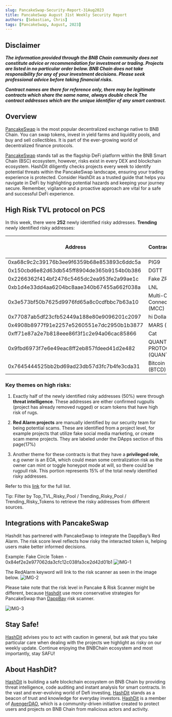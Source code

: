 ```yaml
---
slug: PancakeSwap-Security-Report-31Aug2023
title: PancakeSwap August 31st Weekly Security Report
authors: [Sebastian, Chris]
tags: [PancakeSwap, August, 2023]
---
```


## Disclaimer 


***The information provided through the BNB Chain community does not constitute advice or recommendation for investment or trading. Projects are listed in no particular order below. BNB Chain does not take responsibility for any of your investment decisions. Please seek professional advice before taking financial risks.***

***Contract names are there for reference only, there may be legitimate contracts which share the same name, always double check The contract addresses which are the unique identifier of any smart contract.***

## Overview
[PancakeSwap](https://pancakeswap.finance/) is the most popular decentralized exchange native to BNB Chain. You can swap tokens, invest in yield farms and liquidity pools, and buy and sell collectibles. It is part of the ever-growing world of decentralized finance protocols. 

[PancakeSwap](https://pancakeswap.finance/) stands tall as the flagship DeFi platform within the BNB Smart Chain (BSC) ecosystem, however, risks exist in every DEX and blockchain ecosystem. HashDit diligently checks projects every week to identify potential threats within the PancakeSwap landscape, ensuring your trading experience is protected. Consider HashDit as a trusted guide that helps you navigate in DeFi by highlighting potential hazards and keeping your journey secure. Remember, vigilance and a proactive approach are vital for a safe and successful DeFi experience.

## High Risk TVL protocol on PCS

In this week, there were **252** newly identified risky addresses.
**Trending** newly identified risky addresses: 

| Address      | 	ContractName |	Weekly Active Transactions |
| ----------- | 	----------- |	----------- |
|0xa68c9c2c39176b3ee9f6359b68e853893c6ddc5a|	PIG9|	4788|
|0x150cbd6e82d63db545ff8904de365b9154b0b386|	DGTT|	2370|
|0x2266362f414bf2476c5465dc2ea953fe2a99ae1c|	Fake ZRO|	2296|
|0xb1d4e33dd4aa6204bc8aae340b67455a662f038a|	LNL|	2262|
|0x3e573bf50b7625d9976fd65a8c0cdfbbc7b63a10|	Multi-Cultural Connect (MCC)|	2227|
|0x77087ab5df23cfb52449a188e80e9096201c2097|	hi Dollar (HI)|	1764|
|0x4908b8977f91e2257e5260551e7dc2950b1b3877|	MARS (MARS)|	1203|
|0xff71e87a2e7b818eee86f3f1c2e94a06cac85866|	Cat|	1085|
|0x9fbd6973f7e6e49eac8ff2eb857fdeed41d2e482|	QUANTIC PROTOCOL (QUANTIC)|	1055|
|0x7645444525bb2bd69ad23db57d3fc7b4fe3cda31|	Bitcoin Dao (BTCD)|	1028|

### Key themes on high risks:

1. Exactly half of the newly identified risky addresses (50%) were through **threat intelligence**. These addresses are either confirmed rugpulls (project has already removed rugged) or scam tokens that have high risk of rugs. 

2. **Red Alarm projects** are manually identified by our security team for being potential scams. These are identified from a project level, for example projects that utilize fake social media marketing, or create scam meme projects. They are labeled under the DApps section of this page(17%)

3. Another theme for these contracts is that they have a **privileged role**, e.g owner is an EOA, which could mean some centralization risk as the owner can mint or toggle honeypot mode at will, so there could be rugpull risk. This portion represents 15% of the total newly identified risky addresses.

Refer to this [link](https://github.com/hashdit/hashdit/blob/main/gitbook_source_code/data/08282023_most_popular_risky_address.csv) for the full list.

Tip: Filter by Top_TVL_Risky_Pool / Trending_Risky_Pool / Trending_Risky_Tokens to retrieve the risky addresses from different sources.

## Integrations with PancakeSwap
Hashdit has partnered with PancakeSwap to integrate the DappBay’s Red Alarm. The risk score level reflects how risky the interacted token is, helping users make better informed decisions.


Example: Fake Circle Token - 0x84ef2e2e977062da3cfc12c038fa3ce2d42d01b1
![IMG-1](./1.png)

The RedAlarm keyword will link to the risk scanner as seen in the image below.
![IMG-2](./2.png)

Please take note that the risk level in Pancake & Risk Scanner might be different, because [Hashdit](https://www.hashdit.io/en) use more conservative strategies for PancakeSwap than [DappBay](https://dappbay.bnbchain.org/) risk scanner.

![IMG-3](./3.jpeg)

## Stay Safe!
[HashDit](https://www.hashdit.io/en) advises you to act with caution in general, but ask that you take particular care when dealing with the projects we highlight as risky on our weekly update. Continue enjoying the BNBChain ecosystem and most importantly, stay SAFU!

## About HashDit?
[HashDit](https://www.hashdit.io/en) is building a safe blockchain ecosystem on BNB Chain by providing threat intelligence, code auditing and instant analysis for smart contracts. In the vast and ever-evolving world of Defi investing, [HashDit](https://www.hashdit.io/en) stands as a beacon of trust and knowledge for everyday investors.  [HashDit](https://www.hashdit.io/en) is a member of [AvengerDAO](https://www.bnbchain.org/en/blog/introducing-avengerdao-the-security-initiative-protecting-users-from-malicious-actors/), which is a community-driven initiative created to protect users and projects on BNB Chain from malicious actors and activity.